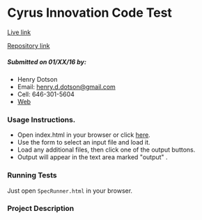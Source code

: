 # Cyrus Innovation Code Test
 [Live link]

 [Repository link]

##### Submitted on 01/XX/16 by:
- Henry Dotson
- Email: henry.d.dotson@gmail.com
- Cell: 646-301-5604
- [Web]

### Usage Instructions.
  - Open index.html in your browser or click [here][Live Link].
  - Use the form to select an input file and load it.
  - Load any additional files, then click one of the output buttons.
  - Output will appear in the text area marked "output" .



### Running Tests
  Just open `SpecRunner.html` in your browser.



### Project Description




[Github]: https://github.com/l3iodeez
[LinkedIn]: https://www.linkedin.com/in/henry-dotson-5511718
[Web]: http://www.hdotson.com
[Live Link]: http://www.hdotson.com/cyrus-test
[Repository link]: https://github.com/l3iodeez/cyrus-test
